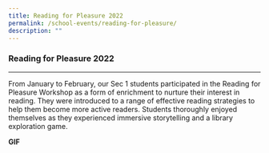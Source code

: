 ```yaml
---
title: Reading for Pleasure 2022
permalink: /school-events/reading-for-pleasure/
description: ""
---
```

### **Reading for Pleasure 2022**
-----------------------------------------------------------------------------
From January to February, our Sec 1 students participated in the Reading for Pleasure Workshop as a form of enrichment to nurture their interest in reading. They were introduced to a range of effective reading strategies to help them become more active readers. Students thoroughly enjoyed themselves as they experienced immersive storytelling and a library exploration game.

**GIF**